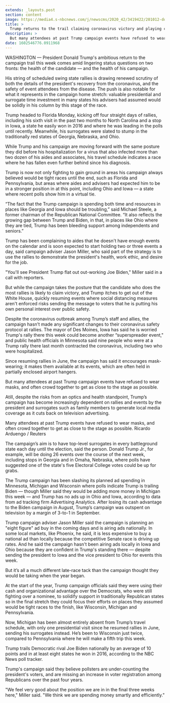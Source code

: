 ```yaml
--- 
extends: _layouts.post 
section: content 
image: https://media4.s-nbcnews.com/j/newscms/2020_42/3419422/201012-donald-trump-jm-1316_ee911d3309c69f7b72eec9fe9eb08384.nbcnews-fp-1200-630.jpg 
title: > 
  Trump returns to the trail claiming coronavirus victory and playing campaign defense 
description: > 
  But many attendees at past Trump campaign events have refused to wear masks, and often crowd together to get as close to the stage as possible.Many attendees at past Trump events have refused to wear masks, and often crowd together to get as close to the stage as possible.After losing its cash advantage to the Biden campaign in August, Trump’s campaign was outspent on television by a margin of 3-to-1 in September.Trump campaign adviser Jason Miller said the campaign is planning an "eight figure" ad buy in the coming days and is airing ads nationally.Trump's campaign said they believe pollsters are under-counting the president's voters, and are missing an increase in voter registration among Republicans over the past four years. 
date: 1602546776.0911968 
--- 
```

WASHINGTON — President Donald Trump's ambitious return to the campaign trail this week comes amid lingering status questions on two fronts: the health of the candidate — and the health of his campaign.

His string of scheduled swing state rallies is drawing renewed scrutiny of both the details of the president's recovery from the coronavirus, and the safety of event attendees from the disease. The push is also notable for what it represents in the campaign home stretch: valuable presidential and surrogate time investment in many states his advisers had assumed would be solidly in his column by this stage of the race.

Trump headed to Florida Monday, kicking off four straight days of rallies, including his sixth visit in the past two months to North Carolina and a stop in Iowa, a state he easily won in 2016 and where he was leading in the polls until recently. Meanwhile, his surrogates were slated to stump in the traditionally red states of Georgia, Nebraska, and Ohio.

While Trump and his campaign are moving forward with the same posture they did before his hospitalization for a virus that also infected more than two dozen of his aides and associates, his travel schedule indicates a race where he has fallen even further behind since his diagnosis.

Trump is now not only fighting to gain ground in areas his campaign always believed would be tight races until the end, such as Florida and Pennsylvania, but areas where aides and advisers had expected him to be in a stronger position in at this point, including Ohio and Iowa — a state where recent polls show him in a virtual tie.

“The fact that the Trump campaign is spending both time and resources in places like Georgia and Iowa should be troubling,” said Michael Steele, a former chairman of the Republican National Committee. “It also reflects the growing gap between Trump and Biden, in that, in places like Ohio where they are tied, Trump has been bleeding support among independents and seniors.”

Trump has been complaining to aides that he doesn't have enough events on the calendar and is soon expected to start holding two or three events a day, said campaign adviser Jason Miller, who said part of the strategy is to use the rallies to demonstrate the president's health, work ethic, and desire for the job.

"You'll see President Trump flat out out-working Joe Biden," Miller said in a call with reporters.

But while the campaign takes the posture that the candidate who does the most rallies is likely to claim victory, and Trump itches to get out of the White House, quickly resuming events where social distancing measures aren't enforced risks sending the message to voters that he is putting his own personal interest over public safety.

Despite the coronavirus outbreak among Trump’s staff and allies, the campaign hasn’t made any significant changes to their coronavirus safety protocol at rallies. The mayor of Des Moines, Iowa has said he is worried Trump's rally there this week could become another “superspreader event," and public health officials in Minnesota said nine people who were at a Trump rally there last month contracted the coronavirus, including two who were hospitalized.

Since resuming rallies in June, the campaign has said it encourages mask-wearing; it makes them available at its events, which are often held in partially enclosed airport hangers.

But many attendees at past Trump campaign events have refused to wear masks, and often crowd together to get as close to the stage as possible.

Atill, despite the risks from an optics and health standpoint, Trump’s campaign has become increasingly dependent on rallies and events by the president and surrogates such as family members to generate local media coverage as it cuts back on television advertising.

Many attendees at past Trump events have refused to wear masks, and often crowd together to get as close to the stage as possible. Ricardo Arduengo / Reuters

The campaign’s aim is to have top-level surrogates in every battleground state each day until the election, said the person. Donald Trump Jr., for example, will be doing 26 events over the course of the next week, including stops in Georgia and in Omaha, Nebraska, where polls have suggested one of the state's five Electoral College votes could be up for grabs.

The Trump campaign has been slashing its planned ad spending in Minnesota, Michigan and Wisconsin where polls indicate Trump is trailing Biden — though Miller said they would be adding more money in Michigan this week — and Trump has no ads up in Ohio and Iowa, according to data from ad tracking firm Advertising Analytics. After losing its cash advantage to the Biden campaign in August, Trump’s campaign was outspent on television by a margin of 3-to-1 in September.

Trump campaign adviser Jason Miller said the campaign is planning an "eight figure" ad buy in the coming days and is airing ads nationally. In some local markets, like Phoenix, he said, it is less expensive to buy a national ad than locally because the competitive Senate race is driving up rates. And he said the campaign hasn't been airing ads locally in Iowa and Ohio because they are confident in Trump's standing there — despite sending the president to Iowa and the vice president to Ohio for events this week.

But it’s all a much different late-race tack than the campaign thought they would be taking when the year began.

At the start of the year, Trump campaign officials said they were using their cash and organizational advantage over the Democrats, who were still fighting over a nominee, to solidify support in traditionally Republican states so in the final stretch they could focus their efforts on places they assumed would be tight races to the finish, like Wisconsin, Michigan and Pennsylvania.

Now, Michigan has been almost entirely absent from Trump’s travel schedule, with only one presidential visit since he resumed rallies in June, sending his surrogates instead. He’s been to Wisconsin just twice, compared to Pennsylvania where he will make a fifth trip this week.

Trump trails Democratic rival Joe Biden nationally by an average of 10 points and in at least eight states he won in 2016, according to the NBC News poll tracker.

Trump's campaign said they believe pollsters are under-counting the president's voters, and are missing an increase in voter registration among Republicans over the past four years.

"We feel very good about the position we are in in the final three weeks here," Miller said. "We think we are spending money smartly and efficiently."